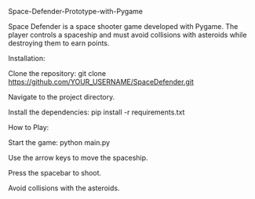 Space-Defender-Prototype-with-Pygame

Space Defender is a space shooter game developed with Pygame. The player controls a spaceship and must avoid collisions with asteroids while destroying them to earn points.

Installation:

Clone the repository: git clone https://github.com/YOUR_USERNAME/SpaceDefender.git

Navigate to the project directory.

Install the dependencies: pip install -r requirements.txt

How to Play:

Start the game: python main.py

Use the arrow keys to move the spaceship.

Press the spacebar to shoot.

Avoid collisions with the asteroids.
